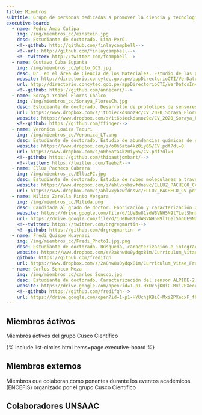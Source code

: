 ```yaml
---
title: Miembros
subtitle: Grupo de personas dedicadas a promover la ciencia y tecnología en la región del Cusco
executive-board:
  - name: Pedro Amao Cutipa
    img: /img/miembros_cc/einstein.jpg
    desc: Estudiante de doctorado. Lima-Perú.
    <!--github: http://github.com/finlaycampbell-->
    <!--url: http://github.com/finlaycampbell-->
    <!--twitter: http://twitter.com/fcampbell-->
  - name: Gustavo Cuba Supanta
    img: /img/miembros_cc/photo_GCS.jpg
    desc: Dr. en el área de Ciencia de los Materiales. Estudio de las propiedades físicas y de transporte de nanomateriales tipo 2D y 1D mediante métodos computacionales. Lima-Perú.
    website: http://directorio.concytec.gob.pe/appDirectorioCTI/VerDatosInvestigador.do;jsessionid=eb1d0cece24752bc9571e11b912e?id_investigador=52462
    url: http://directorio.concytec.gob.pe/appDirectorioCTI/VerDatosInvestigador.do;jsessionid=eb1d0cece24752bc9571e11b912e?id_investigador=52462
    <!--github: https://github.com/annecori/-->
  - name: Soraya Ysabel Flores Chalco
    img: /img/miembros_cc/Soraya_FloresCh.jpg
    desc: Estudiante de doctorado. Desarrollo de prototipos de sensores químicos amperométricos sensibles y selectivos para la detección y monitoreo de gases contaminantes. San Juan - Puerto Rico - US.
    url: https://www.dropbox.com/s/1t6bieckdsnoz9c/CV_2020_Soraya_Flores.pdf?dl=0
    website: https://www.dropbox.com/s/1t6bieckdsnoz9c/CV_2020_Soraya_Flores.pdf?dl=0
    <!--github: https://github.com/ffinger-->
  - name: Verónica Loaiza Tacuri
    img: /img/miembros_cc/Veronica_LT.png
    desc: Estudiante de doctorado. Estudio de abundancias químicas de estrellas a través de espectros obtenidos en el infrarrojo y visible. Rio de Janeiro-Brasil
    website: https://www.dropbox.com/s/o0h6ata4kz0iy65/CV.pdf?dl=0
    url: https://www.dropbox.com/s/o0h6ata4kz0iy65/CV.pdf?dl=0
    <!--github: https://github.com/thibautjombart/-->
    <!--twitter: https://twitter.com/TeebzR-->
  - name: Elluz Pacheco Cabrera
    img: /img/miembros_cc/ElluzPC.jpg
    desc: Estudiante de doctorado. Estudio de nubes moleculares a través de espectros obtenidos por el radiotelescópio de Arecibo. San Juan - Puerto Rico - US.
    website: https://www.dropbox.com/s/ahlvxybzwfdnsvc/ELLUZ_PACHECO_CV.pdf?dl=0
    url: https://www.dropbox.com/s/ahlvxybzwfdnsvc/ELLUZ_PACHECO_CV.pdf?dl=0
  - name: Milida Zarella Pinto Vergara
    img: /img/miembros_cc/Milida.png
    desc: Candidada al grado de doctor. Fabricación y caracterización de películas delgadas mediante la técnica de <i>magnetron sputtering</i>. Lima-Perú.
    website: https://drive.google.com/file/d/1UeBw81zdWBVNH5N9lTLelShnUE9NgSSg/view?usp=sharing
    url: https://drive.google.com/file/d/1UeBw81zdWBVNH5N9lTLelShnUE9NgSSg/view?usp=sharing
    <!--twitter: https://twitter.com/drgregmartin-->
    <!--github: https://github.com/drgregmartin-->
  - name: Fredi Quispe Huaynasi
    img: /img/miembros_cc/Fredi_Photo1.jpg.png
    desc: Estudiante de doctorado. Búsqueda, caracterización e integración de órbitas de estrellas de hipervelocidad en la Galaxia. Rio de Janeiro-Brasil.
    website: https://www.dropbox.com/s/2a8nw8u0ydqx81m/Curriculum_Vitae_Fredi_Quispe_H.pdf?dl=0
    github: https://github.com/fredifqh
    url: https://www.dropbox.com/s/2a8nw8u0ydqx81m/Curriculum_Vitae_Fredi_Quispe_H.pdf?dl=0
  - name: Carlos Soncco Meza
    img: /img/miembros_cc/carlos_Soncco.jpg
    desc: Estudiante de doctorado. Caracterización del sensor ALPIDE-2 y la implementación geométrica para la simulación del <i>Muon Forward Tracker</i> en el nuevo sistema de adquisición de data de ALICE. Lima-Perú.
    website: https://drive.google.com/open?id=1-p1-HYUchjKBiC-Mxi2PXecxF_fb1KIN 
    <!--github: https://github.com/fredifqh-->
    url: https://drive.google.com/open?id=1-p1-HYUchjKBiC-Mxi2PXecxF_fb1KIN
---
```


## Miembros áctivos

Miembros áctivos del grupo Cusco Científico

{% include list-circles.html items=page.executive-board %}

## Miembros externos

Miembros que colaboran como ponentes durante los eventos académicos (ENCEFIS) organizado por el grupo Cusco Científico

## Colaboradores UNSAAC
